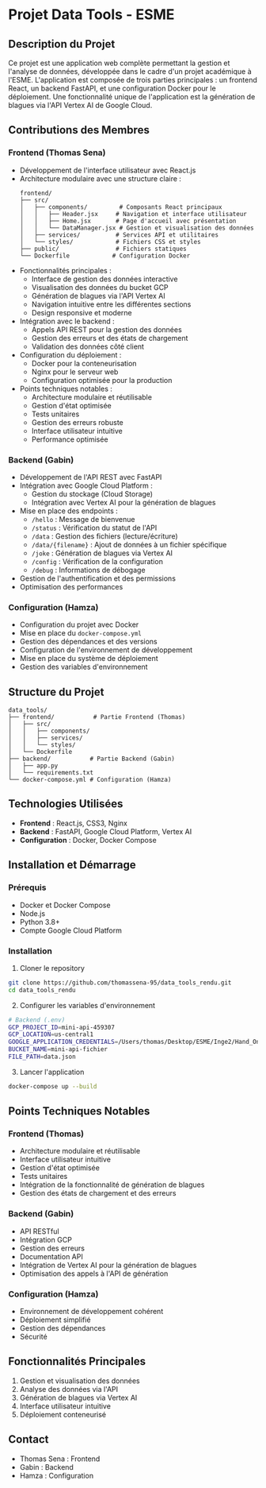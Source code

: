 # Projet Data Tools - ESME

## Description du Projet
Ce projet est une application web complète permettant la gestion et l'analyse de données, développée dans le cadre d'un projet académique à l'ESME. L'application est composée de trois parties principales : un frontend React, un backend FastAPI, et une configuration Docker pour le déploiement. Une fonctionnalité unique de l'application est la génération de blagues via l'API Vertex AI de Google Cloud.

## Contributions des Membres

### Frontend (Thomas Sena)
- Développement de l'interface utilisateur avec React.js
- Architecture modulaire avec une structure claire :
  ```
  frontend/
  ├── src/
  │   ├── components/         # Composants React principaux
  │   │   ├── Header.jsx     # Navigation et interface utilisateur
  │   │   ├── Home.jsx       # Page d'accueil avec présentation
  │   │   └── DataManager.jsx # Gestion et visualisation des données
  │   ├── services/          # Services API et utilitaires
  │   └── styles/            # Fichiers CSS et styles
  ├── public/                # Fichiers statiques
  └── Dockerfile            # Configuration Docker
  ```
- Fonctionnalités principales :
  - Interface de gestion des données interactive
  - Visualisation des données du bucket GCP
  - Génération de blagues via l'API Vertex AI
  - Navigation intuitive entre les différentes sections
  - Design responsive et moderne
- Intégration avec le backend :
  - Appels API REST pour la gestion des données
  - Gestion des erreurs et des états de chargement
  - Validation des données côté client
- Configuration du déploiement :
  - Docker pour la conteneurisation
  - Nginx pour le serveur web
  - Configuration optimisée pour la production
- Points techniques notables :
  - Architecture modulaire et réutilisable
  - Gestion d'état optimisée
  - Tests unitaires
  - Gestion des erreurs robuste
  - Interface utilisateur intuitive
  - Performance optimisée

### Backend (Gabin)
- Développement de l'API REST avec FastAPI
- Intégration avec Google Cloud Platform :
  - Gestion du stockage (Cloud Storage)
  - Intégration avec Vertex AI pour la génération de blagues
- Mise en place des endpoints :
  - `/hello` : Message de bienvenue
  - `/status` : Vérification du statut de l'API
  - `/data` : Gestion des fichiers (lecture/écriture)
  - `/data/{filename}` : Ajout de données à un fichier spécifique
  - `/joke` : Génération de blagues via Vertex AI
  - `/config` : Vérification de la configuration
  - `/debug` : Informations de débogage
- Gestion de l'authentification et des permissions
- Optimisation des performances

### Configuration (Hamza)
- Configuration du projet avec Docker
- Mise en place du `docker-compose.yml`
- Gestion des dépendances et des versions
- Configuration de l'environnement de développement
- Mise en place du système de déploiement
- Gestion des variables d'environnement

## Structure du Projet
```
data_tools/
├── frontend/           # Partie Frontend (Thomas)
│   ├── src/
│   │   ├── components/
│   │   ├── services/
│   │   └── styles/
│   └── Dockerfile
├── backend/           # Partie Backend (Gabin)
│   ├── app.py
│   └── requirements.txt
└── docker-compose.yml # Configuration (Hamza)
```

## Technologies Utilisées
- **Frontend** : React.js, CSS3, Nginx
- **Backend** : FastAPI, Google Cloud Platform, Vertex AI
- **Configuration** : Docker, Docker Compose

## Installation et Démarrage

### Prérequis
- Docker et Docker Compose
- Node.js
- Python 3.8+
- Compte Google Cloud Platform

### Installation
1. Cloner le repository
```bash
git clone https://github.com/thomassena-95/data_tools_rendu.git
cd data_tools_rendu
```

2. Configurer les variables d'environnement
```bash
# Backend (.env)
GCP_PROJECT_ID=mini-api-459307
GCP_LOCATION=us-central1
GOOGLE_APPLICATION_CREDENTIALS=/Users/thomas/Desktop/ESME/Inge2/Hand_On/TP/credentials.json
BUCKET_NAME=mini-api-fichier
FILE_PATH=data.json
```

3. Lancer l'application
```bash
docker-compose up --build
```

## Points Techniques Notables

### Frontend (Thomas)
- Architecture modulaire et réutilisable
- Interface utilisateur intuitive
- Gestion d'état optimisée
- Tests unitaires
- Intégration de la fonctionnalité de génération de blagues
- Gestion des états de chargement et des erreurs

### Backend (Gabin)
- API RESTful
- Intégration GCP
- Gestion des erreurs
- Documentation API
- Intégration de Vertex AI pour la génération de blagues
- Optimisation des appels à l'API de génération

### Configuration (Hamza)
- Environnement de développement cohérent
- Déploiement simplifié
- Gestion des dépendances
- Sécurité

## Fonctionnalités Principales
1. Gestion et visualisation des données
2. Analyse des données via l'API
3. Génération de blagues via Vertex AI
4. Interface utilisateur intuitive
5. Déploiement conteneurisé

## Contact
- Thomas Sena : Frontend
- Gabin : Backend
- Hamza : Configuration
